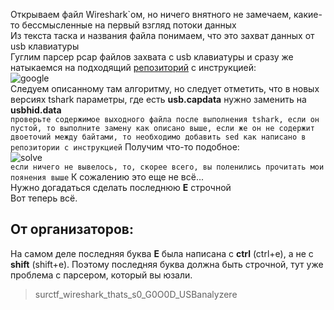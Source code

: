 Открываем файл Wireshark`ом, но ничего внятного не замечаем, какие-то бессмысленные на первый взгляд потоки данных  
Из текста таска и названия файла понимаем, что это захват данных от usb клавиатуры  
Гуглим парсер pcap файлов захвата с usb клавиатуры и сразу же натыкаемся на подходящий [репозиторий](https://github.com/TeamRocketIst/ctf-usb-keyboard-parser) с инструкцией:  
![google](attachments/google.png)  
Следуем описанному там алгоритму, но следует отметить, что в новых версиях tshark параметры, где есть __usb.capdata__ нужно заменить на __usbhid.data__  
``` проверьте содержимое выходного файла после выполнения tshark, если он пустой, то выполните замену как описано выше, если же он не содержит двоеточий между байтами, то необходимо добавить sed как написано в репозитории с инструкцией ```
Получим что-то подобное:  
![solve](attachments/solve.png)  
``` если ничего не вывелось, то, скорее всего, вы поленились прочитать мои поянения выше ```
К сожалению это еще не всё...  
Нужно догадаться сделать последнюю __E__ строчной  
Вот теперь всё.  

## От организаторов: 
На самом деле последняя буква __E__ была написана с __ctrl__ (ctrl+e), а не с __shift__ (shift+e). Поэтому последняя буква должна быть строчной, тут уже проблема с парсером, который вы юзали.

> surctf_wireshark_thats_s0_G0O0D_USBanalyzere
